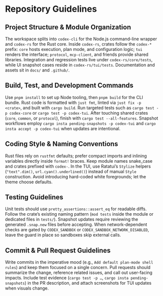 # Repository Guidelines

## Project Structure & Module Organization
The workspace splits into `codex-cli` for the Node.js command-line wrapper and `codex-rs` for the Rust core. Inside `codex-rs`, crates follow the `codex-*` prefix: `core` hosts execution, plan mode, and configuration logic; `tui` renders the interface; `protocol`, `mcp-client`, and friends provide shared libraries. Integration and regression tests live under `codex-rs/core/tests`, while UI snapshot cases reside in `codex-rs/tui/tests`. Documentation and assets sit in `docs/` and `.github/`.

## Build, Test, and Development Commands
Use `pnpm install` to set up Node tooling, then `pnpm build` for the CLI bundle. Rust code is formatted with `just fmt`, linted via `just fix -p <crate>`, and built with `cargo build`. Run targeted tests such as `cargo test -p codex-core` or `cargo test -p codex-tui`. After touching shared crates (`core`, `common`, or `protocol`), finish with `cargo test --all-features`. Snapshot workflows employ `cargo insta pending-snapshots -p codex-tui` and `cargo insta accept -p codex-tui` when updates are intentional.

## Coding Style & Naming Conventions
Rust files rely on `rustfmt` defaults; prefer compact imports and inlining variables directly inside `format!` braces. Keep module names snake_case and crates prefixed with `codex-`. In the TUI, use Ratatui’s `Stylize` helpers (`"text".dim()`, `url.cyan().underlined()`) instead of manual `Style` construction. Avoid introducing hard-coded white foregrounds; let the theme choose defaults.

## Testing Guidelines
Unit tests should use `pretty_assertions::assert_eq` for readable diffs. Follow the crate’s existing naming pattern (`mod tests` inside the module or dedicated files in `tests/`). Snapshot updates require reviewing the generated `.snap.new` files before accepting. When network-dependent checks are gated by `CODEX_SANDBOX` or `CODEX_SANDBOX_NETWORK_DISABLED`, leave the guard in place so sandboxes skip external calls.

## Commit & Pull Request Guidelines
Write commits in the imperative mood (e.g., `Add default plan-mode shell rules`) and keep them focused on a single concern. Pull requests should summarize the change, reference related issues, and call out user-facing impacts. Include test evidence (`cargo test -p …`, `cargo insta pending-snapshots`) in the PR description, and attach screenshots for TUI updates when visuals change.
